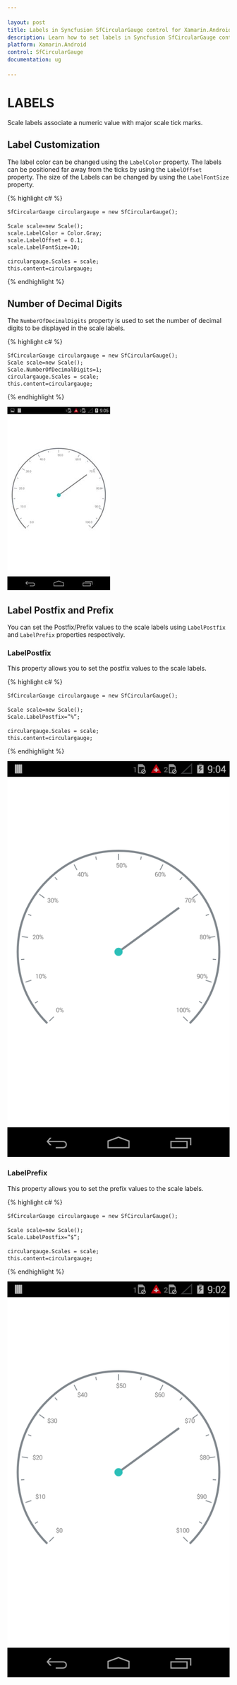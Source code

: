 ```yaml
---

layout: post
title: Labels in Syncfusion SfCircularGauge control for Xamarin.Android 
description: Learn how to set labels in Syncfusion SfCircularGauge control
platform: Xamarin.Android
control: SfCircularGauge
documentation: ug

---
```


# LABELS

Scale labels associate a numeric value with major scale tick marks.

## Label Customization

The label color can be changed using the `LabelColor` property. The labels can be positioned far away from the ticks by using the `LabelOffset` property. The size of the Labels can be changed by using the `LabelFontSize` property.

{% highlight c# %}

    SfCircularGauge circulargauge = new SfCircularGauge();

    Scale scale=new Scale();
    scale.LabelColor = Color.Gray;
    scale.LabelOffset = 0.1;
    scale.LabelFontSize=10;

    circulargauge.Scales = scale;
    this.content=circulargauge;

{% endhighlight %}

## Number of Decimal Digits

The `NumberOfDecimalDigits` property is used to set the number of decimal digits to be displayed in the scale labels.


{% highlight c# %}

    SfCircularGauge circulargauge = new SfCircularGauge();
    Scale scale=new Scale();
    Scale.NumberOfDecimalDigits=1;
    circulargauge.Scales = scale;
    this.content=circulargauge;

{% endhighlight %}

![](labels_images/labels_img1.png)

## Label Postfix and Prefix

You can set the Postfix/Prefix values to the scale labels using `LabelPostfix` and `LabelPrefix` properties respectively.

### LabelPostfix 

This property allows you to set the postfix values to the scale labels.

{% highlight c# %}

    SfCircularGauge circulargauge = new SfCircularGauge();

    Scale scale=new Scale();
    Scale.LabelPostfix=”%”;

    circulargauge.Scales = scale;
    this.content=circulargauge;

{% endhighlight %}

![](labels_images/labels_img2.png)

### LabelPrefix 

This property allows you to set the prefix values to the scale labels.

{% highlight c# %}

    SfCircularGauge circulargauge = new SfCircularGauge();

    Scale scale=new Scale();
    Scale.LabelPostfix=”$”;

    circulargauge.Scales = scale;
    this.content=circulargauge;

{% endhighlight %}

![](labels_images/labels_img3.png)
